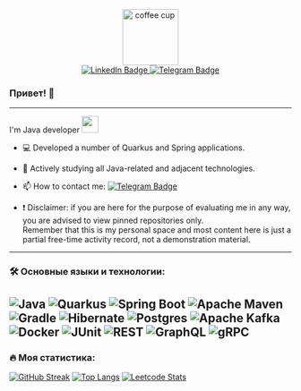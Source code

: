 
<div id="header" align="center"> 
  <img src="https://media.giphy.com/media/v1.Y2lkPWVjZjA1ZTQ3b25jMGoyMWFqbjJ0dTBhNms0aGF5dmUyYjRpcGt5aWR2c3I2OHJscSZlcD12MV9naWZzX3NlYXJjaCZjdD1n/l0MYRo2eWeDzMs85G/giphy.gif" width="100" alt="coffee cup"/> 
</div>
<div id="badges" align="center">
  <a href="https://www.linkedin.com/in/alexander--bulatov/">
    <img src="https://img.shields.io/badge/LinkedIn-blue?style=for-the-badge&logo=linkedin&logoColor=white" alt="LinkedIn Badge"/>
  </a>
  <a href="https://t.me/lExpanse">
    <img src="https://img.shields.io/badge/Telegram-blue?style=for-the-badge&logo=telegram&logoColor=white" alt="Telegram Badge"/>
  </a>
</div>
<div align="center">
  <img src="https://komarev.com/ghpvc/?username=IIExpanse&style=flat-square&color=blue" alt=""/>
</div>

### Привет! 👋

---
I'm Java developer <img src="https://media.giphy.com/media/WUlplcMpOCEmTGBtBW/giphy.gif" width="30">
- :computer: Developed a number of Quarkus and Spring applications.

- :telescope: Actively studying all Java-related and adjacent technologies.

- :mailbox: How to contact me: [![Telegram Badge](https://img.shields.io/badge/IExpanse-blue?style=flat&logo=Telegram&logoColor=white)](https://t.me/lExpanse)


- :exclamation: Disclaimer: if you are here for the purpose of evaluating me in any way, you are advised to view pinned repositories only.
<br>Remember that this is my personal space and most content here is just a partial free-time activity record, not a demonstration material.
---

### :hammer_and_wrench: Основные языки и технологии:

![Java](https://img.shields.io/badge/java-%23ED8B00.svg?style=for-the-badge&logo=openjdk&logoColor=white)
![Quarkus](https://img.shields.io/badge/-Quarkus-4695EB?style=for-the-badge&logo=quarkus&logoColor=white)
![Spring Boot](https://img.shields.io/badge/spring%20boot-%236DB33F.svg?style=for-the-badge&logo=springboot&logoColor=white)
![Apache Maven](https://img.shields.io/badge/Apache%20Maven-C71A36?style=for-the-badge&logo=Apache%20Maven&logoColor=white)
![Gradle](https://img.shields.io/badge/Gradle-02303A.svg?style=for-the-badge&logo=Gradle&logoColor=white)
![Hibernate](https://img.shields.io/badge/Hibernate-59666C?style=for-the-badge&logo=Hibernate&logoColor=white)
![Postgres](https://img.shields.io/badge/postgres-%23316192.svg?style=for-the-badge&logo=postgresql&logoColor=white)
![Apache Kafka](https://img.shields.io/badge/Apache%20Kafka-000?style=for-the-badge&logo=apachekafka)
![Docker](https://img.shields.io/badge/docker-%230db7ed.svg?style=for-the-badge&logo=docker&logoColor=white)
![JUnit](https://img.shields.io/badge/junit-junit5.svg?style=for-the-badge&logo=junit5&logoColor=white)
![REST](https://img.shields.io/badge/REST-%2343ff64d9?style=for-the-badge)
![GraphQL](https://img.shields.io/badge/-GraphQL-E10098?style=for-the-badge&logo=graphql&logoColor=white)
![gRPC](https://img.shields.io/badge/gRPC-%2372A1E5?style=for-the-badge)
---

### :fire: Моя статистика:
[![GitHub Streak](http://github-readme-streak-stats.herokuapp.com?user=IIExpanse&hide_border=true)](https://git.io/streak-stats)
[![Top Langs](https://github-readme-stats.vercel.app/api/top-langs/?username=IIExpanse&layout=compact&theme=graywhite)](https://github.com/anuraghazra/github-readme-stats)
[![Leetcode Stats](https://leetcard.jacoblin.cool/_Expanse)](https://leetcode.com/_Expanse?)
